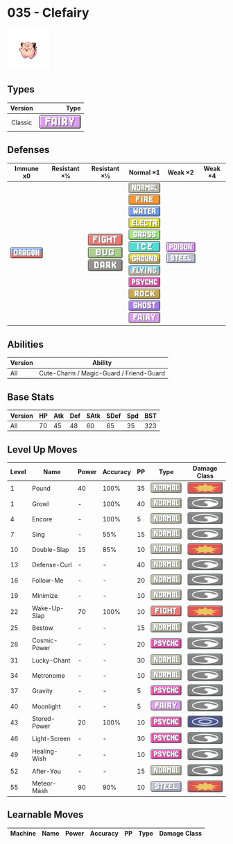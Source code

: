 # 035 - Clefairy

![clefairy](../img/pokemon/035.png)

## Types

| Version | Type                             |
| :-----: | -------------------------------: |
| Classic | ![fairy](../img/types/fairy.png) |

## Defenses

| Immune x0                          | Resistant ×¼ | Resistant ×½                                                                                               | Normal ×1                                                                                                                                                                                                                                                                                                                                                                                                                                                       | Weak ×2                                                                 | Weak ×4 |
| ---------------------------------- | ------------ | ---------------------------------------------------------------------------------------------------------- | --------------------------------------------------------------------------------------------------------------------------------------------------------------------------------------------------------------------------------------------------------------------------------------------------------------------------------------------------------------------------------------------------------------------------------------------------------------- | ----------------------------------------------------------------------- | ------- |
| ![dragon](../img/types/dragon.png) |              | ![fighting](../img/types/fighting.png)<br/>![bug](../img/types/bug.png)<br/>![dark](../img/types/dark.png) | ![normal](../img/types/normal.png)<br/>![fire](../img/types/fire.png)<br/>![water](../img/types/water.png)<br/>![electric](../img/types/electric.png)<br/>![grass](../img/types/grass.png)<br/>![ice](../img/types/ice.png)<br/>![ground](../img/types/ground.png)<br/>![flying](../img/types/flying.png)<br/>![psychic](../img/types/psychic.png)<br/>![rock](../img/types/rock.png)<br/>![ghost](../img/types/ghost.png)<br/>![fairy](../img/types/fairy.png) | ![poison](../img/types/poison.png)<br/>![steel](../img/types/steel.png) |         |

## Abilities

| Version | Ability                                 |
| ------- | --------------------------------------- |
| All     | Cute-Charm / Magic-Guard / Friend-Guard |

## Base Stats

| Version | HP | Atk | Def | SAtk | SDef | Spd | BST |
| ------- | -- | --- | --- | ---- | ---- | --- | --- |
| All     | 70 | 45  | 48  | 60   | 65   | 35  | 323 |

## Level Up Moves

| Level | Name         | Power | Accuracy | PP | Type                                   | Damage Class                           |
| ----- | ------------ | ----- | -------- | -- | -------------------------------------- | -------------------------------------- |
| 1     | Pound        | 40    | 100%     | 35 | ![normal](../img/types/normal.png)     | ![physical](../img/types/physical.png) |
| 1     | Growl        | -     | 100%     | 40 | ![normal](../img/types/normal.png)     | ![status](../img/types/status.png)     |
| 4     | Encore       | -     | 100%     | 5  | ![normal](../img/types/normal.png)     | ![status](../img/types/status.png)     |
| 7     | Sing         | -     | 55%      | 15 | ![normal](../img/types/normal.png)     | ![status](../img/types/status.png)     |
| 10    | Double-Slap  | 15    | 85%      | 10 | ![normal](../img/types/normal.png)     | ![physical](../img/types/physical.png) |
| 13    | Defense-Curl | -     | -        | 40 | ![normal](../img/types/normal.png)     | ![status](../img/types/status.png)     |
| 16    | Follow-Me    | -     | -        | 20 | ![normal](../img/types/normal.png)     | ![status](../img/types/status.png)     |
| 19    | Minimize     | -     | -        | 10 | ![normal](../img/types/normal.png)     | ![status](../img/types/status.png)     |
| 22    | Wake-Up-Slap | 70    | 100%     | 10 | ![fighting](../img/types/fighting.png) | ![physical](../img/types/physical.png) |
| 25    | Bestow       | -     | -        | 15 | ![normal](../img/types/normal.png)     | ![status](../img/types/status.png)     |
| 28    | Cosmic-Power | -     | -        | 20 | ![psychic](../img/types/psychic.png)   | ![status](../img/types/status.png)     |
| 31    | Lucky-Chant  | -     | -        | 30 | ![normal](../img/types/normal.png)     | ![status](../img/types/status.png)     |
| 34    | Metronome    | -     | -        | 10 | ![normal](../img/types/normal.png)     | ![status](../img/types/status.png)     |
| 37    | Gravity      | -     | -        | 5  | ![psychic](../img/types/psychic.png)   | ![status](../img/types/status.png)     |
| 40    | Moonlight    | -     | -        | 5  | ![fairy](../img/types/fairy.png)       | ![status](../img/types/status.png)     |
| 43    | Stored-Power | 20    | 100%     | 10 | ![psychic](../img/types/psychic.png)   | ![special](../img/types/special.png)   |
| 46    | Light-Screen | -     | -        | 30 | ![psychic](../img/types/psychic.png)   | ![status](../img/types/status.png)     |
| 49    | Healing-Wish | -     | -        | 10 | ![psychic](../img/types/psychic.png)   | ![status](../img/types/status.png)     |
| 52    | After-You    | -     | -        | 15 | ![normal](../img/types/normal.png)     | ![status](../img/types/status.png)     |
| 55    | Meteor-Mash  | 90    | 90%      | 10 | ![steel](../img/types/steel.png)       | ![physical](../img/types/physical.png) |

## Learnable Moves

| Machine | Name | Power | Accuracy | PP | Type | Damage Class |
| ------- | ---- | ----- | -------- | -- | ---- | ------------ |